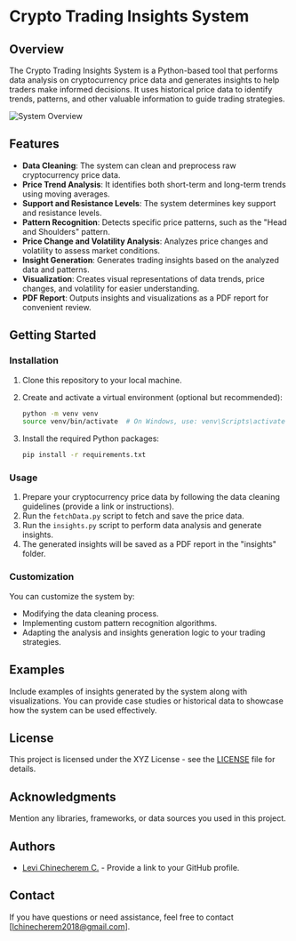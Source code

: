# Crypto Trading Insights System

## Overview

The Crypto Trading Insights System is a Python-based tool that performs data analysis on cryptocurrency price data and generates insights to help traders make informed decisions. It uses historical price data to identify trends, patterns, and other valuable information to guide trading strategies.

![System Overview](system_overview.png)

## Features

- **Data Cleaning**: The system can clean and preprocess raw cryptocurrency price data.
- **Price Trend Analysis**: It identifies both short-term and long-term trends using moving averages.
- **Support and Resistance Levels**: The system determines key support and resistance levels.
- **Pattern Recognition**: Detects specific price patterns, such as the "Head and Shoulders" pattern.
- **Price Change and Volatility Analysis**: Analyzes price changes and volatility to assess market conditions.
- **Insight Generation**: Generates trading insights based on the analyzed data and patterns.
- **Visualization**: Creates visual representations of data trends, price changes, and volatility for easier understanding.
- **PDF Report**: Outputs insights and visualizations as a PDF report for convenient review.

## Getting Started

### Installation

1. Clone this repository to your local machine.
2. Create and activate a virtual environment (optional but recommended):

   ```bash
   python -m venv venv
   source venv/bin/activate  # On Windows, use: venv\Scripts\activate
   ```
3. Install the required Python packages:

   ```bash
   pip install -r requirements.txt
   ```

### Usage

1. Prepare your cryptocurrency price data by following the data cleaning guidelines (provide a link or instructions).
2. Run the `fetchData.py` script to fetch and save the price data.
3. Run the `insights.py` script to perform data analysis and generate insights.
4. The generated insights will be saved as a PDF report in the "insights" folder.

### Customization

You can customize the system by:

- Modifying the data cleaning process.
- Implementing custom pattern recognition algorithms.
- Adapting the analysis and insights generation logic to your trading strategies.

## Examples

Include examples of insights generated by the system along with visualizations. You can provide case studies or historical data to showcase how the system can be used effectively.

## License

This project is licensed under the XYZ License - see the [LICENSE](LICENSE) file for details.

## Acknowledgments

Mention any libraries, frameworks, or data sources you used in this project.

## Authors

- [Levi Chinecherem C.](https://github.com/Levi-Chinecherem) - Provide a link to your GitHub profile.

## Contact

If you have questions or need assistance, feel free to contact [lchinecherem2018@gmail.com].
